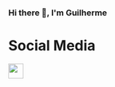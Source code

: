 ### Hi there 👋, I'm Guilherme

# Social Media

<a href="https://www.youtube.com/watch?v=n6d4KHSKqGk&ab_channel=codeSTACKr"><img align="left" width="30px" src="https://user-images.githubusercontent.com/79471410/131131426-f06bf07e-e353-441b-87e3-7f1fe2705ea8.png" /></a>
